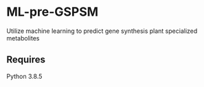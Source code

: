 # ML-pre-GSPSM
Utilize machine learning to predict gene synthesis plant specialized metabolites
## Requires
Python 3.8.5

